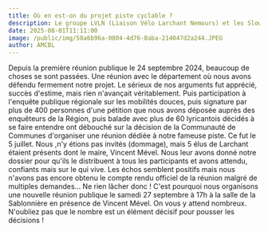 ```yaml
---
title: Où en est-on du projet piste cyclable ?
description: Le groupe LVLN (Liaison Vélo Larchant Nemours) et les Slow fous de Larchant ne ménagent pas leurs efforts...Ca avance !
date: 2025-08-01T11:11:00
image: /public/img/58a6b96a-0804-4d76-8aba-214047d2a244.JPEG
author: AMCBL
---
```

Depuis la première réunion publique le 24 septembre 2024, beaucoup de choses se sont passées. Une réunion avec le département où nous avons défendu fermement notre projet. Le sérieux de nos arguments fut apprécié, succès d'estime, mais rien n'avançait véritablement. Puis participation à l'enquête publique régionale sur les mobilités douces, puis signature par plus de 400 personnes d'une pétition que nous avons déposée auprès des enquêteurs de la Région, puis balade avec plus de 60 lyricantois décidés à se faire entendre ont débouché sur la décision de la Communauté de Communes d'organiser une réunion dédiée à notre fameuse piste. Ce fut le 5 juillet. Nous ,n'y étions pas invités (dommage), mais 5 élus de Larchant étaient présents dont le maire, Vincent Mével. Nous leur avons donné notre dossier pour qu'ils le distribuent à tous les participants et avons attendu, confiants mais sur le qui vive. Les échos semblent positifs mais nous n'avons pas encore obtenu le compte rendu officiel de la réunion malgré de multiples demandes... Ne rien lâcher donc ! C'est pourquoi nous organisons une nouvelle réunion publique le samedi 27 septembre à 17h à la salle de la Sablonnière en présence de Vincent Mével. On vous y attend nombreux. N'oubliez pas que le nombre est un élément décisif pour pousser les décisions !
